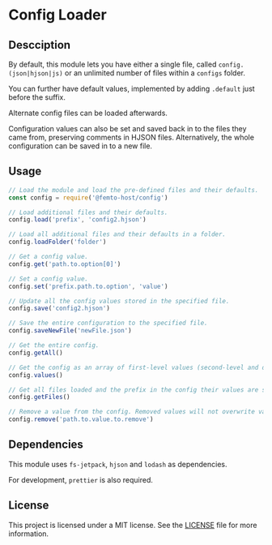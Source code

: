 # Config Loader

## Descciption

By default, this module lets you have either a single file, called `config.(json|hjson|js)` or an unlimited number of files within a `configs` folder.

You can further have default values, implemented by adding `.default` just before the suffix.

Alternate config files can be loaded afterwards.

Configuration values can also be set and saved back in to the files they came from, preserving comments in HJSON files. Alternatively, the whole configuration can be saved in to a new file. 

## Usage

```JavaScript
// Load the module and load the pre-defined files and their defaults. 
const config = require('@femto-host/config')

// Load additional files and their defaults. 
config.load('prefix', 'config2.hjson')

// Load all additional files and their defaults in a folder. 
config.loadFolder('folder')

// Get a config value. 
config.get('path.to.option[0]')

// Set a config value. 
config.set('prefix.path.to.option', 'value')

// Update all the config values stored in the specified file. 
config.save('config2.hjson')

// Save the entire configuration to the specified file. 
config.saveNewFile('newFile.json')

// Get the entire config. 
config.getAll()

// Get the config as an array of first-level values (second-level and deeper objects remain together as items in the array). 
config.values()

// Get all files loaded and the prefix in the config their values are stored under. A '.' means that a file's values were added at the top level. 
config.getFiles()

// Remove a value from the config. Removed values will not overwrite values in files when 'save' isused, but will not be present when 'saveNewFile' is used. 
config.remove('path.to.value.to.remove')
```

## Dependencies 

This module uses `fs-jetpack`, `hjson` and `lodash` as dependencies. 

For development, `prettier` is also required. 

## License

This project is licensed under a MIT license. See the [LICENSE](LICENSE 'LICENSE') file for more information.
